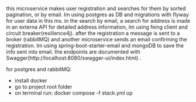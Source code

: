this microservice makes user registration and searches for them by sorted pagination, or by email. Im using postgres as DB and migrations with flyway for user data in this ms.
in the search by email, a search for address is made in an externa API for detailed address information, Im using feing client and circuit breaker(resilience4j). 
after the registration a message is sent to a broker (rabbitMQ) and another microservice sends an email confirming the registration. Im using spring-boot-starter-email and mongoDB to save the info sent into email. 
the endpoints are documented with Swagger(http://localhost:8080/swagger-ui/index.html) .

for postgres and rabbitMQ:

- install docker
- go to project root folder
- on terminal run: docker compose -f stack.yml up
